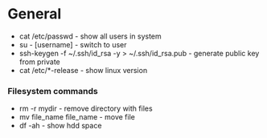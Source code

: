 # General

* cat /etc/passwd - show all users in system
* su - [username] - switch to user
* ssh-keygen -f ~/.ssh/id_rsa -y > ~/.ssh/id_rsa.pub  - generate public key from private
* cat /etc/*-release - show linux version

### Filesystem commands
* rm -r mydir - remove directory with files
* mv file_name file_name - move file 
* df -ah - show hdd space
